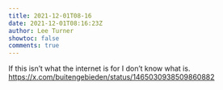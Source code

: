 ```yaml
---
title: 2021-12-01T08-16
date: 2021-12-01T08:16:23Z
author: Lee Turner
showtoc: false
comments: true
---
```


If this isn’t what the internet is for I don’t know what is. https://x.com/buitengebieden/status/1465030938509860882

